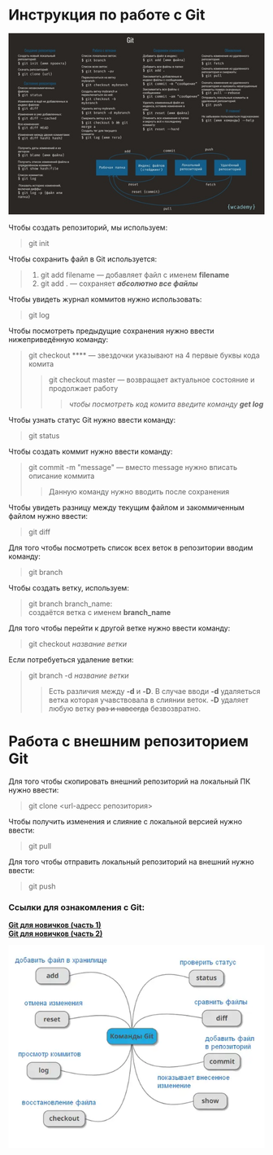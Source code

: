 # Инструкция по работе с Git
  
![Подробный список команд по работе с Git](git_info.jpeg)  

Чтобы создать репозиторий, мы используем:  
> git init  
  
Чтобы сохранить файл в Git используется:
> 1. git add filename — добавляет файл с именем **filename**  
> 2. git add . — сохраняет ***абсолютно все файлы***  
  
Чтобы увидеть журнал коммитов нужно использовать:  
> git log  
  
Чтобы посмотреть предыдущие сохранения нужно ввести нижеприведённую команду:  
> git checkout **** — звездочки указывают на 4 первые буквы кода комита  
>> git checkout master — возвращает актуальное состояние и продолжает работу 
>>> *чтобы посмотреть код комита введите команду* ***get log***   
  
Чтобы узнать статус Git нужно ввести команду:  
> git status  
  
Чтобы создать коммит нужно ввести команду:  
> git commit -m "message" — вместо message нужно вписать описание коммита  
>> Данную команду нужно вводить после сохранения   
  
Чтобы увидеть разницу между текущим файлом и закоммиченным файлом нужно ввести:  
> git diff  
  
Для того чтобы посмотреть список всех веток в репозитории вводим команду:  
> git branch  
  
Чтобы создать ветку, используем:  
> git branch branch_name:  
создаётся ветка с именем **branch_name**  
  
Для того чтобы перейти к другой ветке нужно ввести команду:  
>git checkout *название ветки*  
  
Если потребуеться удаление ветки:  
>git branch -d *название ветки*  
>>Есть различия между **-d** и **-D**. В случае вводи **-d** удаляеться ветка которая учавствовала в слиянии веток. **-D** удаляет любую ветку ~~раз и навсегда~~ безвозвратно.  
  
# Работа с внешним репозиторием Git  
  
Для того чтобы скопировать внешний репозиторий на локальный ПК нужно ввести:  
>git clone <url-адресс репозитория>  
  
Чтобы получить изменения и слияние с локальной версией нужно ввести:  
>git pull  
  
Для того чтобы отправить локальный репозиторий на внешний нужно ввести:  
>git push

### Ссылки для ознакомления с Git:  
**[Git для новичков (часть 1)](https://habr.com/ru/post/541258/)**  
**[Git для новичков (часть 2)](https://habr.com/ru/post/542616/)**  
  
![Git — команды](git_info2.jpeg)